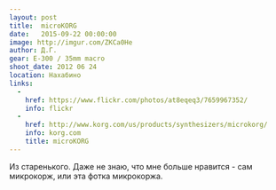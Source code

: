 ```yaml
---
layout: post
title:  microKORG
date:   2015-09-22 00:00:00
image: http://imgur.com/ZKCa0He
author: Д.Г.
gear: E-300 / 35mm macro
shoot_date: 2012 06 24
location: Нахабино
links:
  -
    href: https://www.flickr.com/photos/at8eqeq3/7659967352/
    info: flickr
  -
    href: http://www.korg.com/us/products/synthesizers/microkorg/
    info: korg.com
    title: microKORG
---
```


Из старенького. Даже не знаю, что мне больше нравится - сам микрокорж, или эта фотка микрокоржа.
